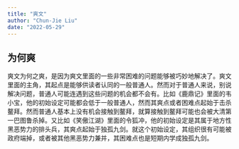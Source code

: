 ```yaml
---
title: "爽文"
author: "Chun-Jie Liu"
date: "2022-05-29"
---
```


## 为何爽

爽文为何之爽，是因为爽文里面的一些非常困难的问题能够被巧妙地解决了。爽文里面的主角，其起点是能够供读者认同的一般普通人。然而对于普通人来说，别说解决问题，普通人可能连遇到这些问题的机会都不会有。比如《鹿鼎记》里面的韦小宝，他的初始设定可能都会低于一般普通人，然而其爽点或者困难点起始于击杀鳌拜。然而普通人基本上没有机会接触到鳌拜，就算接触到鳌拜可能也会被大清第一巴图鲁杀掉。又比如《笑傲江湖》里面的令狐冲，他的初始设定是其属于地方性黑恶势力的排头兵，其爽点起始于独孤九剑。就这个初始设定，其组织很有可能被政府端掉，或者被其他黑恶势力兼并，其困难点也是短期内学成独孤九剑。




